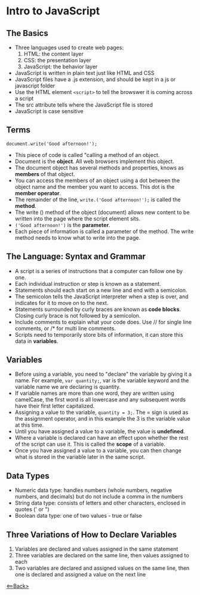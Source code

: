 # Intro to JavaScript

## The Basics
- Three languages used to create web pages:
  1. HTML: the content layer
  1. CSS: the presentation layer
  1. JavaScript: the behavior layer
- JavaScript is written in plain text just like HTML and CSS
- JavaScript files have a .js extension, and should be kept in a js or javascript folder
- Use the HTML element `<script>` to tell the browswer it is coming across a script
- The src attribute tells where the JavaScript file is stored
- JavaScript is case sensitive

## Terms
`document.write('Good afternoon!');`
- This piece of code is called "calling a method of an object.
- Document is the **object**. All web browsers implement this object.
- The document object has several methods and properties, knows as **members** of that object.
- You can access the members of an object using a dot between the object name and the member you want to access. This dot is the **member operator**.
- The remainder of the line, `write.('Good afternoon!');` is called the **method**.
- The write () method of the object (document) allows new content to be written into the page where the script element sits.
- `('Good afternoon!')` is the **parameter**.
- Each piece of information is called a parameter of the method. The write method needs to know what to write into the page.

## The Language: Syntax and Grammar
- A script is a series of instructions that a computer can follow one by one. 
- Each individual instruction or step is known as a statement.
- Statements should each start on a new line and end with a semicolon.
- The semicolon tells the JavaScript interpreter when a step is over, and indicates for it to move on to the next.
- Statements surrounded by curly braces are known as **code blocks**. Closing curly brace is not followed by a semicolon.
- Include comments to explain what your code does. Use // for single line comments, or /* for multi line comments.
- Scripts need to temporarily store bits of information, it can store this data in **variables**.

## Variables
- Before using a variable, you need to "declare" the variable by giving it a name. For example, `var quantity;`, var is the variable keyword and the variable name we are declaring is quantity. 
- If variable names are more than one word, they are written using camelCase, the first word is all lowercase and any subsequent words have their first letter capitalized.
- Assigning a value to the variable, `quantity = 3;`. The = sign is used as the assignment operator, and in this example the 3 is the variable value at this time.
- Until you have assigned a value to a variable, the value is **undefined**.
- Where a variable is declared can have an effect upon whether the rest of the script can use it. This is called the **scope** of a variable.
- Once you have assigned a value to a variable, you can then change what is stored in the variable later in the same script.

## Data Types
- Numeric data type: handles numbers (whole numbers, negative numbers, and decimals) but do not include a comma in the numbers
- String data type: consists of letters and other characters, enclosed in quotes (' or ")
- Boolean data type: one of two values - true or false

## Three Variations of How to Declare Variables
1. Variables are declared and values assigned in the same statement
1. Three variables are declared on the same line, then values assigned to each
1. Two variables are declared and assigned values on the same line, then one is declared and assigned a value on the next line


[<==Back>](README.md)